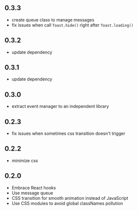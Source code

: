 ## 0.3.3

- create queue class to manage messages
- fix issues when call `Toast.hide()` right after `Toast.loading()`

## 0.3.2

- update dependency

## 0.3.1

- update dependency

## 0.3.0

- extract event manager to an independent library

## 0.2.3

- fix issues when sometimes css transition doesn't trigger

## 0.2.2

- minimize css

## 0.2.0

- Embrace React hooks
- Use message queue
- CSS transition for smooth animation instead of JavaScript
- Use CSS modules to avoid global classNames pollution
